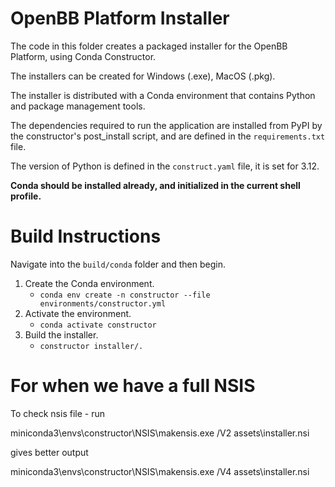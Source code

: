 # OpenBB Platform Installer

The code in this folder creates a packaged installer for the OpenBB Platform, using Conda Constructor.

The installers can be created for Windows (.exe), MacOS (.pkg).

The installer is distributed with a Conda environment that contains Python and package management tools.

The dependencies required to run the application are installed from PyPI by the constructor's post_install script,
and are defined in the `requirements.txt` file.

The version of Python is defined in the `construct.yaml` file, it is set for 3.12.

**Conda should be installed already, and initialized in the current shell profile.**

# Build Instructions

Navigate into the `build/conda` folder and then begin.

1. Create the Conda environment.
    - `conda env create -n constructor --file environments/constructor.yml`
2. Activate the environment.
    - `conda activate constructor`
3. Build the installer.
    - `constructor installer/.`


# For when we have a full NSIS

To check nsis file - run

miniconda3\\envs\\constructor\\NSIS\\makensis.exe /V2 assets\\installer.nsi

gives better output

miniconda3\\envs\\constructor\\NSIS\\makensis.exe /V4 assets\\installer.nsi
